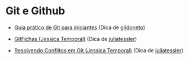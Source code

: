 # Git e Github

- [Guia prático de Git para iniciantes](https://rogerdudler.github.io/git-guide/index.pt_BR.html) (Dica de [gildoneto](https://github.com/gildoneto))

- [GitFichas (Jessica Temporal)](https://gitfichas.com/) (Dica de [juliatessler](https://github.com/juliatessler))

- [Resolvendo Conflitos em Git (Jessica Temporal)](https://jtemporal.com/resolvendo-conflitos/) (Dica de [juliatessler](https://github.com/juliatessler))